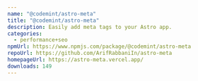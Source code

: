 ```yaml
---
name: "@codemint/astro-meta"
title: "@codemint/astro-meta"
description: Easily add meta tags to your Astro app.
categories:
  - performance+seo
npmUrl: https://www.npmjs.com/package/@codemint/astro-meta
repoUrl: https://github.com/ArifRabbaniIn/astro-meta
homepageUrl: https://astro-meta.vercel.app/
downloads: 149
---
```

